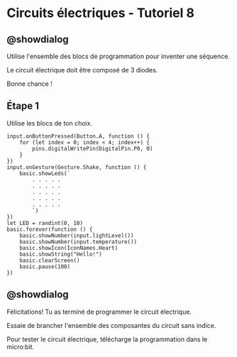 # Circuits électriques - Tutoriel 8

## @showdialog

Utilise l'ensemble des blocs de programmation pour inventer une séquence.

Le circuit électrique doit être composé de 3 diodes.

Bonne chance !

## Étape 1

Utilise les blocs de ton choix.

```blocks
input.onButtonPressed(Button.A, function () {
    for (let index = 0; index < 4; index++) {
        pins.digitalWritePin(DigitalPin.P0, 0)
    }
})
input.onGesture(Gesture.Shake, function () {
    basic.showLeds(`
        . . . . .
        . . . . .
        . . . . .
        . . . . .
        . . . . .
        `)
})
let LED = randint(0, 10)
basic.forever(function () {
    basic.showNumber(input.lightLevel())
    basic.showNumber(input.temperature())
    basic.showIcon(IconNames.Heart)
    basic.showString("Hello!")
    basic.clearScreen()
    basic.pause(100)
})

```

## @showdialog 

Félicitations! Tu as terminé de programmer le circuit électrique.

Essaie de brancher l'ensemble des composantes du circuit sans indice.

Pour tester le circuit électrique, télécharge la programmation dans le micro:bit.